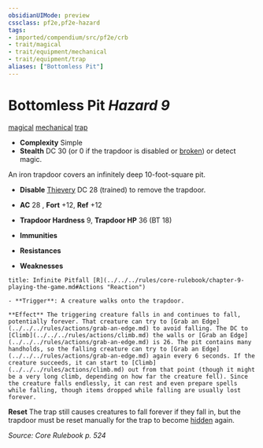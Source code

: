 ```yaml
---
obsidianUIMode: preview
cssclass: pf2e,pf2e-hazard
tags:
- imported/compendium/src/pf2e/crb
- trait/magical
- trait/equipment/mechanical
- trait/equipment/trap
aliases: ["Bottomless Pit"]
---
```

# Bottomless Pit *Hazard 9*  
[magical](magical.md)  [mechanical](mechanical.md)  [trap](trap.md)  

- **Complexity** Simple
- **Stealth** DC 30 (or 0 if the trapdoor is disabled or [broken](conditions.md#Broken)) or detect magic.  

An iron trapdoor covers an infinitely deep 10-foot-square pit.

- **Disable** [Thievery](../../skills.md#Thievery) DC 28 (trained) to remove the trapdoor.  

- **AC** 28 , **Fort** +12, **Ref** +12
- **Trapdoor Hardness** 9, **Trapdoor HP** 36 (BT 18)
- **Immunities** 
- **Resistances** 
- **Weaknesses** 
     
```ad-embed-ability
title: Infinite Pitfall [R](../../../rules/core-rulebook/chapter-9-playing-the-game.md#Actions "Reaction")

- **Trigger**: A creature walks onto the trapdoor.

**Effect** The triggering creature falls in and continues to fall, potentially forever. That creature can try to [Grab an Edge](../../../rules/actions/grab-an-edge.md) to avoid falling. The DC to [Climb](../../../rules/actions/climb.md) the walls or [Grab an Edge](../../../rules/actions/grab-an-edge.md) is 26. The pit contains many handholds, so the falling creature can try to [Grab an Edge](../../../rules/actions/grab-an-edge.md) again every 6 seconds. If the creature succeeds, it can start to [Climb](../../../rules/actions/climb.md) out from that point (though it might be a very long climb, depending on how far the creature fell). Since the creature falls endlessly, it can rest and even prepare spells while falling, though items dropped while falling are usually lost forever.
```

**Reset** The trap still causes creatures to fall forever if they fall in, but the trapdoor must be reset manually for the trap to become [hidden](conditions.md#Hidden) again.  

*Source: Core Rulebook p. 524*
